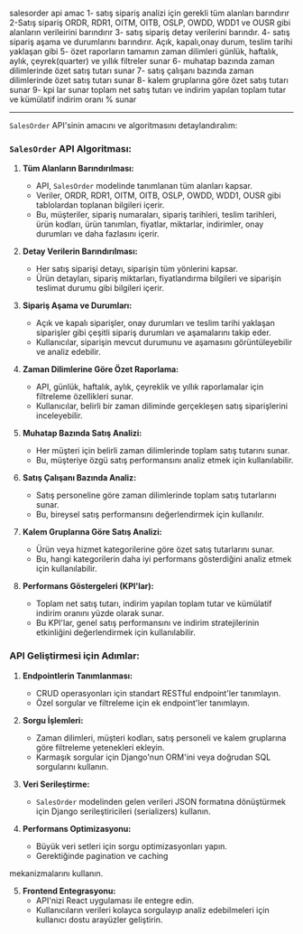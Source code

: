 salesorder api amac
1- satış sipariş analizi için gerekli tüm alanları barındırır
2-Satış sipariş ORDR, RDR1, OITM, OITB, OSLP, OWDD, WDD1 ve OUSR gibi alanların verileirini barındırır
3- satış sipariş detay verilerini barındır. 
4- satış sipariş aşama ve durumlarını barındırır. Açık, kapalı,onay durum,  teslim tarihi yaklaşan gibi
5- özet raporların tamamın zaman dilimleri günlük, haftalık, aylık, çeyrek(quarter) ve yıllık filtreler sunar
6- muhatap bazında zaman dilimlerinde özet satış tutarı sunar
7- satış çalışanı bazında zaman dilimlerinde özet satış tutarı sunar
8- kalem gruplarına göre özet satış tutarı sunar
9- kpi lar sunar toplam net satış tutarı ve indirim yapılan toplam tutar ve kümülatif indirim oranı % sunar
*****************

`SalesOrder` API'sinin amacını ve algoritmasını detaylandıralım:

### `SalesOrder` API Algoritması:

1. **Tüm Alanların Barındırılması:**
   - API, `SalesOrder` modelinde tanımlanan tüm alanları kapsar. 
   - Veriler, ORDR, RDR1, OITM, OITB, OSLP, OWDD, WDD1, OUSR gibi tablolardan toplanan bilgileri içerir.
   - Bu, müşteriler, sipariş numaraları, sipariş tarihleri, teslim tarihleri, ürün kodları, ürün tanımları, fiyatlar, miktarlar, indirimler, onay durumları ve daha fazlasını içerir.

2. **Detay Verilerin Barındırılması:**
   - Her satış siparişi detayı, siparişin tüm yönlerini kapsar.
   - Ürün detayları, sipariş miktarları, fiyatlandırma bilgileri ve siparişin teslimat durumu gibi bilgileri içerir.

3. **Sipariş Aşama ve Durumları:**
   - Açık ve kapalı siparişler, onay durumları ve teslim tarihi yaklaşan siparişler gibi çeşitli sipariş durumları ve aşamalarını takip eder.
   - Kullanıcılar, siparişin mevcut durumunu ve aşamasını görüntüleyebilir ve analiz edebilir.

4. **Zaman Dilimlerine Göre Özet Raporlama:**
   - API, günlük, haftalık, aylık, çeyreklik ve yıllık raporlamalar için filtreleme özellikleri sunar.
   - Kullanıcılar, belirli bir zaman diliminde gerçekleşen satış siparişlerini inceleyebilir.

5. **Muhatap Bazında Satış Analizi:**
   - Her müşteri için belirli zaman dilimlerinde toplam satış tutarını sunar.
   - Bu, müşteriye özgü satış performansını analiz etmek için kullanılabilir.

6. **Satış Çalışanı Bazında Analiz:**
   - Satış personeline göre zaman dilimlerinde toplam satış tutarlarını sunar.
   - Bu, bireysel satış performansını değerlendirmek için kullanılır.

7. **Kalem Gruplarına Göre Satış Analizi:**
   - Ürün veya hizmet kategorilerine göre özet satış tutarlarını sunar.
   - Bu, hangi kategorilerin daha iyi performans gösterdiğini analiz etmek için kullanılabilir.

8. **Performans Göstergeleri (KPI'lar):**
   - Toplam net satış tutarı, indirim yapılan toplam tutar ve kümülatif indirim oranını yüzde olarak sunar.
   - Bu KPI'lar, genel satış performansını ve indirim stratejilerinin etkinliğini değerlendirmek için kullanılabilir.

### API Geliştirmesi için Adımlar:

1. **Endpointlerin Tanımlanması:**
   - CRUD operasyonları için standart RESTful endpoint'ler tanımlayın.
   - Özel sorgular ve filtreleme için ek endpoint'ler tanımlayın.

2. **Sorgu İşlemleri:**
   - Zaman dilimleri, müşteri kodları, satış personeli ve kalem gruplarına göre filtreleme yetenekleri ekleyin.
   - Karmaşık sorgular için Django'nun ORM'ini veya doğrudan SQL sorgularını kullanın.

3. **Veri Serileştirme:**
   - `SalesOrder` modelinden gelen verileri JSON formatına dönüştürmek için Django serileştiricileri (serializers) kullanın.

4. **Performans Optimizasyonu:**
   - Büyük veri setleri için sorgu optimizasyonları yapın.
   - Gerektiğinde pagination ve caching

 mekanizmalarını kullanın.

5. **Frontend Entegrasyonu:**
   - API'nizi React uygulaması ile entegre edin.
   - Kullanıcıların verileri kolayca sorgulayıp analiz edebilmeleri için kullanıcı dostu arayüzler geliştirin.

